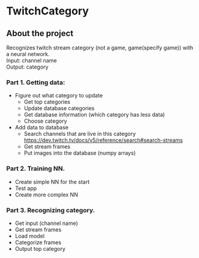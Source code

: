 # TwitchCategory
## About the project
Recognizes twitch stream category (not a game, game(specify game)) with a neural network.\
Input: channel name\
Output: category

### Part 1. Getting data:
- Figure out what category to update
  - Get top categories
  - Update database categories
  - Get database information (which category has less data)
  - Choose category
- Add data to database
  - Search channels that are live in this category\
  https://dev.twitch.tv/docs/v5/reference/search#search-streams
  - Get stream frames
  - Put images into the database (numpy arrays)
### Part 2. Training NN.
- Create simple NN for the start
- Test app
- Create more complex NN
### Part 3. Recognizing category.
- Get input (channel name)
- Get stream frames
- Load model
- Categorize frames
- Output top category
